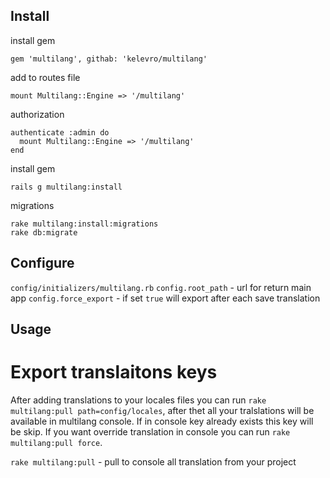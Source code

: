## Install

install gem
```
gem 'multilang', githab: 'kelevro/multilang'
```

add to routes file
```
mount Multilang::Engine => '/multilang'
```

authorization
```
authenticate :admin do
  mount Multilang::Engine => '/multilang'
end
```

install gem
```
rails g multilang:install
```

migrations
```
rake multilang:install:migrations
rake db:migrate
```

## Configure

`config/initializers/multilang.rb`
`config.root_path` - url for return main app
`config.force_export` - if set `true` will export after each save translation


## Usage

# Export translaitons keys

After adding translations to your locales files
you can run `rake multilang:pull path=config/locales`, after thet all your
tralslations will be available in multilang console. If in console key already
exists this key will be skip. If you want override translation in console you
can run `rake multilang:pull force`.

`rake multilang:pull` - pull to console all translation from your project


